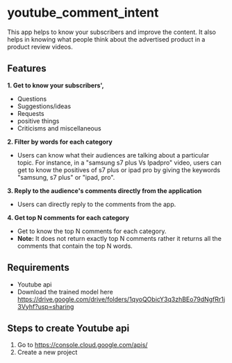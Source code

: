 # youtube_comment_intent
This app helps to know your subscribers and improve the content. It also helps in knowing what people think about the advertised product in a product review videos.

## Features
**1. Get to know your subscribers',**
- Questions
- Suggestions/ideas
- Requests
- positive things
- Criticisms and miscellaneous

**2. Filter by words for each category**
- Users can know what their audiences are talking about a particular topic. For instance, in a "samsung s7 plus Vs Ipadpro" video, users can get to know the positives of s7 plus or ipad pro by giving the keywords "samsung, s7 plus" or "ipad, pro".

**3. Reply to the audience's comments directly from the application**
- Users can directly reply to the comments from the app. 

**4. Get top N comments for each category**

- Get to know the top N comments for each category.
- **Note:** It does not return exactly top N comments rather it returns all the comments that contain the top N words.

## Requirements

- Youtube api
- Download the trained model here https://drive.google.com/drive/folders/1qyoQObicY3q3zhBEo79dNgfRr1j3Vyhf?usp=sharing

## Steps to create Youtube api

1. Go to https://console.cloud.google.com/apis/
2. Create a new project


